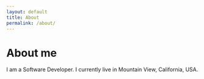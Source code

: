 ```yaml
---
layout: default
title: About
permalink: /about/
---
```


# About me

I am a Software Developer. I currently live in Mountain View, California, USA.
